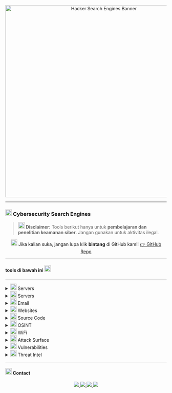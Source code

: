<!-- Banner -->
<p align="center">
  <img src="https://j.top4top.io/p_3528jmrhm0.jpg" alt="Hacker Search Engines Banner" width="600"/>
</p>

---

### <img src="https://cdn.jsdelivr.net/npm/@fortawesome/fontawesome-free/svgs/solid/magnifying-glass.svg" width="20" style="color:black"/> Cybersecurity Search Engines

> <img src="https://cdn.jsdelivr.net/npm/@fortawesome/fontawesome-free/svgs/solid/exclamation-triangle.svg" width="20" style="color:black"/> **Disclaimer:** Tools berikut hanya untuk **pembelajaran dan penelitian keamanan siber**. Jangan gunakan untuk aktivitas ilegal.

<p align="center">
  <img src="https://cdn.jsdelivr.net/npm/@fortawesome/fontawesome-free/svgs/solid/star.svg" width="20" style="color:black"/>  
  Jika kalian suka, jangan lupa klik <b>bintang</b> di GitHub kami!  
  <a href="https://github.com/CyberLinux1d">👉 GitHub Repo</a>
</p>

---

#### tools di bawah ini <img src="https://cdn.jsdelivr.net/npm/@fortawesome/fontawesome-free/svgs/solid/hand-point-down.svg" width="20" style="color:black"/>

---

<details>
<summary><img src="https://cdn.jsdelivr.net/npm/@fortawesome/fontawesome-free/svgs/solid/server.svg" width="20" style="color:black"/> Servers</summary>

👉 [shodan.io](https://shodan.io)  
🌟 Mesin pencari server & perangkat yang terhubung ke internet.  
📌 Fungsi: Digunakan dalam penelitian keamanan IoT.
</details>

<details>
<summary><img src="https://cdn.jsdelivr.net/npm/@fortawesome/fontawesome-free/svgs/solid/server.svg" width="20" style="color:black"/> Servers</summary>

👉 [censys.io](https://censys.io)  
🌟 Mesin pencari server & layanan publik global.  
📌 Fungsi: Analisis keamanan sertifikat & host.
</details>

<details>
<summary><img src="https://cdn.jsdelivr.net/npm/@fortawesome/fontawesome-free/svgs/solid/envelope.svg" width="20" style="color:black"/> Email</summary>

👉 [hunter.io](https://hunter.io)  
🌟 Pencarian email berdasarkan domain tertentu.  
📌 Fungsi: Digunakan untuk OSINT & investigasi email.
</details>

<details>
<summary><img src="https://cdn.jsdelivr.net/npm/@fortawesome/fontawesome-free/svgs/solid/globe.svg" width="20" style="color:black"/> Websites</summary>

👉 [urlscan.io](https://urlscan.io)  
🌟 Analisis website & traffic.  
📌 Fungsi: Menyelidiki aktivitas mencurigakan pada situs.
</details>

<details>
<summary><img src="https://cdn.jsdelivr.net/npm/@fortawesome/fontawesome-free/svgs/solid/code.svg" width="20" style="color:black"/> Source Code</summary>

👉 [grep.app](https://grep.app)  
🌟 Mesin pencari source code.  
📌 Fungsi: Membantu penelitian kode publik.
</details>

<details>
<summary><img src="https://cdn.jsdelivr.net/npm/@fortawesome/fontawesome-free/svgs/solid/user-secret.svg" width="20" style="color:black"/> OSINT</summary>

👉 [intelx.io](https://intelx.io)  
🌟 Platform OSINT untuk data publik & bocoran.  
📌 Fungsi: Digunakan dalam penelitian keamanan data.
</details>

<details>
<summary><img src="https://cdn.jsdelivr.net/npm/@fortawesome/fontawesome-free/svgs/solid/wifi.svg" width="20" style="color:black"/> WiFi</summary>

👉 [wigle.net](https://wigle.net)  
🌟 Database peta jaringan WiFi global.  
📌 Fungsi: Penelitian keamanan jaringan nirkabel.
</details>

<details>
<summary><img src="https://cdn.jsdelivr.net/npm/@fortawesome/fontawesome-free/svgs/solid/shield-halved.svg" width="20" style="color:black"/> Attack Surface</summary>

👉 [fullhunt.io](https://fullhunt.io)  
🌟 Platform attack surface monitoring.  
📌 Fungsi: Identifikasi aset digital yang terekspos.
</details>

<details>
<summary><img src="https://cdn.jsdelivr.net/npm/@fortawesome/fontawesome-free/svgs/solid/bolt.svg" width="20" style="color:black"/> Vulnerabilities</summary>

👉 [vulners.com](https://vulners.com)  
🌟 Database kerentanan & exploit.  
📌 Fungsi: Penelitian keamanan terhadap CVE terbaru.
</details>

<details>
<summary><img src="https://cdn.jsdelivr.net/npm/@fortawesome/fontawesome-free/svgs/solid/fire.svg" width="20" style="color:black"/> Threat Intel</summary>

👉 [viz.greynoise.io](https://viz.greynoise.io)  
🌟 Threat intelligence traffic internet.  
📌 Fungsi: Memfilter “noise” dari pemindaian internet.
</details>

---

#### <img src="https://cdn.jsdelivr.net/npm/@fortawesome/fontawesome-free/svgs/solid/phone.svg" width="20" style="color:black"/> Contact

<p align="center">
  <a href="https://t.me/viaownercyberlinuxid">
    <img src="https://img.shields.io/badge/Owner-@viaownercyberlinuxid-black?style=for-the-badge&logo=telegram&logoColor=white" />
  </a>
  <a href="https://t.me/CyberLinuxID">
    <img src="https://img.shields.io/badge/Grup-CyberLinuxID-black?style=for-the-badge&logo=telegram&logoColor=white" />
  </a>
  <a href="https://github.com/CyberLinux1d">
    <img src="https://img.shields.io/badge/GitHub-CyberLinux1d-black?style=for-the-badge&logo=github&logoColor=white" />
  </a>
  <a href="https://9o1kc.mssg.me/">
    <img src="https://img.shields.io/badge/Link-Lengkap-black?style=for-the-badge&logo=linktree&logoColor=white" />
  </a>
</p>